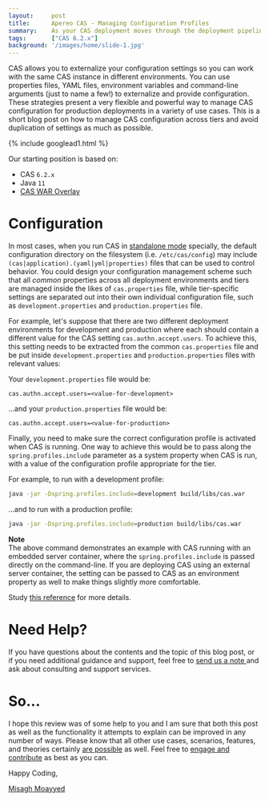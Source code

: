 ```yaml
---
layout:     post
title:      Apereo CAS - Managing Configuration Profiles
summary:    As your CAS deployment moves through the deployment pipeline from dev to test to production, manage the configuration between those environments separately using application profiles.
tags:       ["CAS 6.2.x"]
background: '/images/home/slide-1.jpg'
---
```


CAS allows you to externalize your configuration settings so you can work with the same CAS instance in different environments. You can use properties files, YAML files, environment variables and command-line arguments (just to name a few!) to externalize and provide configuration. These strategies present a very flexible and powerful way to manage CAS configuration for production deployments in a variety of use cases. This is a short blog post on how to manage CAS configuration across tiers and avoid duplication of settings as much as possible.

{% include googlead1.html  %}

Our starting position is based on:

- CAS `6.2.x`
- Java `11`
- [CAS WAR Overlay](https://github.com/apereo/cas-overlay-template)

# Configuration

In most cases, when you run CAS in [standalone mode](https://apereo.github.io/cas/6.2.x/configuration/Configuration-Server-Management.html#standalone) specially, the default configuration directory on the filesystem (i.e. `/etc/cas/config`) may include `(cas|application).(yaml|yml|properties)` files that can be used to control behavior. You could design your configuration management scheme such that all *common* properties across all deployment environments and tiers are managed inside the likes of `cas.properties` file, while tier-specific settings are separated out into their own individual configuration file, such as `development.properties` and `production.properties` file. 

For example, let's suppose that there are two different deployment environments for development and production where each should contain a different value for the CAS setting `cas.authn.accept.users`. To achieve this, this setting needs to be extracted from the common `cas.properties` file and be put inside `development.properties` and `production.properties` files with relevant values:

Your `development.properties` file would be:

```properties
cas.authn.accept.users=<value-for-development>
```

...and your `production.properties` file would be:

```properties
cas.authn.accept.users=<value-for-production>
```

Finally, you need to make sure the correct configuration profile is activated when CAS is running. One way to achieve this would be to pass along the `spring.profiles.include` parameter as a system property when CAS is run, with a value of the configuration profile appropriate for the tier.

For example, to run with a development profile:

```bash
java -jar -Dspring.profiles.include=development build/libs/cas.war
``` 

...and to run with a production profile:

```bash
java -jar -Dspring.profiles.include=production build/libs/cas.war
``` 

<div class="alert alert-info">
<strong>Note</strong><br/>The above command demonstrates an example with CAS running with an embedded server container, where the <code>spring.profiles.include</code> is passed directly on the command-line. If you are deploying CAS using an external server container, the  setting can be passed to CAS as an environment property as well to make things slightly more comfortable.
</div>

Study [this reference](https://apereo.github.io/cas/6.2.x/configuration/Configuration-Management.html) for more details.


# Need Help?

If you have questions about the contents and the topic of this blog post, or if you need additional guidance and support, feel free to [send us a note ](/#contact-section-header) and ask about consulting and support services.

# So...

I hope this review was of some help to you and I am sure that both this post as well as the functionality it attempts to explain can be improved in any number of ways. Please know that all other use cases, scenarios, features, and theories certainly [are possible](https://apereo.github.io/2017/02/18/onthe-theoryof-possibility/) as well. Feel free to [engage and contribute](https://apereo.github.io/cas/developer/Contributor-Guidelines.html) as best as you can.

Happy Coding,

[Misagh Moayyed](https://fawnoos.com)
